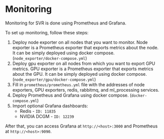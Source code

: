 # Monitoring
Monitoring for SVR is done using Prometheus and Grafana.

To set up monitoring, follow these steps:
1. Deploy node exporter on all nodes that you want to monitor. Node exporter is a Prometheus exporter that exports metrics about the node. It can be simply deployed using docker compose. (`node_exporter/docker-compose.yml`) 
2. Deploy gpu exporter on all nodes from which you want to export GPU metrics. GPU exporter is a Prometheus exporter that exports metrics about the GPU. It can be simply deployed using docker compose. (`node_exporter/gpu/docker-compose.yml`)
3. Fill in `prometheus/prometheus.yml` file with the addresses of node exporters, GPU exporters, redis, rabbitmq, and ml_processing services.
4. Deploy Prometheus and Grafana using docker compose. (`docker-compose.yml`)
5. Import optional Grafana dashboards:
    - Redis - `ID: 11835`
    - NVIDIA DCGM - `ID: 12239`

After that, you can access Grafana at `http://<host>:3000` and Prometheus at `http://<host>:9090`.
